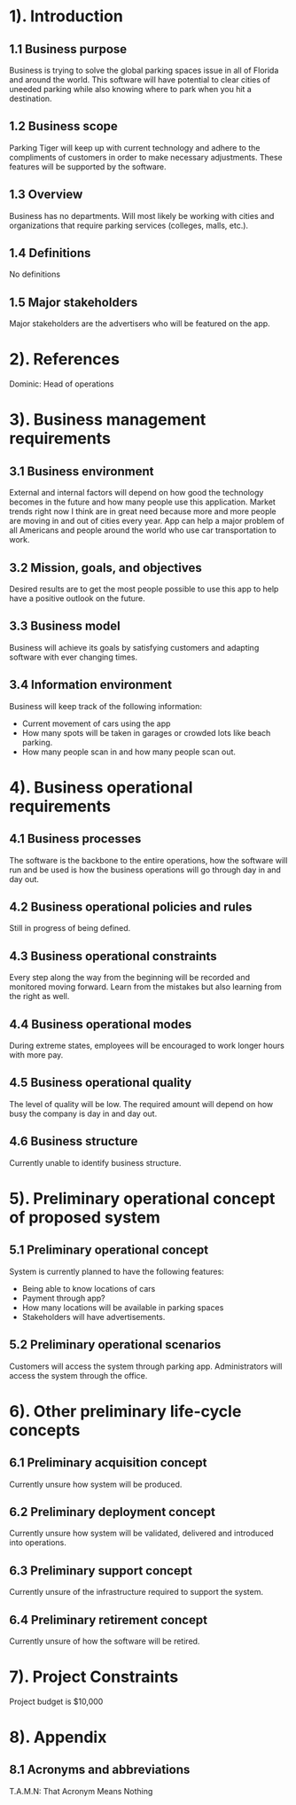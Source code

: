 # 1). Introduction
## 1.1 Business purpose
Business is trying to solve the global parking spaces issue in all of Florida and around the world. This software will have potential to clear cities of uneeded parking while also knowing where to park when you hit a destination.
## 1.2 Business scope
Parking Tiger will keep up with current technology and adhere to the compliments of customers in order to make necessary adjustments. These features will be supported by the software. 
## 1.3 Overview
Business has no departments. Will most likely be working with cities and organizations that require parking services (colleges, malls, etc.).
## 1.4 Definitions 
No definitions
## 1.5 Major stakeholders 
Major stakeholders are the advertisers who will be featured on the app.
# 2). References
Dominic: Head of operations
# 3). Business management requirements
## 3.1 Business environment
External and internal factors will depend on how good the technology becomes in the future and how many people use this application. Market trends right now I think are in great need because more and more people are moving in and out of cities every year. App can help a major problem of all Americans and people around the world who use car transportation to work.
## 3.2 Mission, goals, and objectives
Desired results are to get the most people possible to use this app to help have a positive outlook on the future.
## 3.3 Business model
Business will achieve its goals by satisfying customers and adapting software with ever changing times.
## 3.4 Information environment
Business will keep track of the following information:
- Current movement of cars using the app
- How many spots will be taken in garages or crowded lots like beach parking.
- How many people scan in and how many people scan out.
# 4). Business operational requirements
## 4.1 Business processes
The software is the backbone to the entire operations, how the software will run and be used is how the business operations will go through day in and day out.
## 4.2 Business operational policies and rules
Still in progress of being defined.
## 4.3 Business operational constraints
Every step along the way from the beginning will be recorded and monitored moving forward.
Learn from the mistakes but also learning from the right as well.
## 4.4 Business operational modes
During extreme states, employees will be encouraged to work longer hours with more pay.
## 4.5 Business operational quality
The level of quality will be low. The required amount will depend on how busy the company is day in and day out.
## 4.6 Business structure
Currently unable to identify business structure.
# 5). Preliminary operational concept of proposed system
## 5.1 Preliminary operational concept
System is currently planned to have the following features:
- Being able to know locations of cars
- Payment through app?
- How many locations will be available in parking spaces
- Stakeholders will have advertisements.
## 5.2 Preliminary operational scenarios
Customers will access the system through parking app. Administrators will access the system through the office.
# 6). Other preliminary life-cycle concepts
## 6.1 Preliminary acquisition concept
Currently unsure how system will be produced.
## 6.2 Preliminary deployment concept
Currently unsure how system will be validated, delivered and introduced into operations.
## 6.3 Preliminary support concept
Currently unsure of the infrastructure required to support the system.
## 6.4 Preliminary retirement concept
Currently unsure of how the software will be retired. 
# 7). Project Constraints
Project budget is $10,000
# 8). Appendix
## 8.1 Acronyms and abbreviations
T.A.M.N: That Acronym Means Nothing
